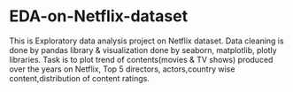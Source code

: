 # EDA-on-Netflix-dataset
This is Exploratory data analysis project on Netflix dataset. Data cleaning is done by pandas library & visualization done by seaborn, matplotlib, plotly libraries.
Task is to plot trend of contents(movies & TV shows) produced over the years on Netflix, Top 5 directors, actors,country wise content,distribution of content ratings.
